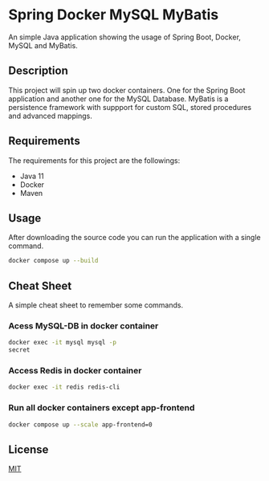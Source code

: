 # Spring Docker MySQL MyBatis
An simple Java application showing the usage of Spring Boot, Docker, MySQL and MyBatis.

## Description

This project will spin up two docker containers. One for the Spring Boot application and another one for the MySQL Database.
MyBatis is a persistence framework with suppport for custom SQL, stored procedures and advanced mappings.

## Requirements

The requirements for this project are the followings:

- Java 11
- Docker
- Maven

## Usage

After downloading the source code you can run the application with a single command.
```bash
docker compose up --build
```

## Cheat Sheet
A simple cheat sheet to remember some commands.

### Acess MySQL-DB in docker container

```bash
docker exec -it mysql mysql -p
secret
```

### Access Redis in docker container

```bash
docker exec -it redis redis-cli
```

### Run all docker containers except app-frontend
```bash
docker compose up --scale app-frontend=0
```

## License
[MIT](https://choosealicense.com/licenses/mit/)

